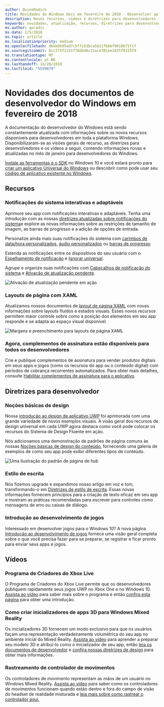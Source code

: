 ```yaml
---
author: QuinnRadich
title: Novidades do Windows Docs em fevereiro de 2018 - Desenvolver aplicativos UWP
description: Novos recursos, vídeos e diretrizes para desenvolvedores foram adicionados à documentação do desenvolvedor do Windows 10 referente a fevereiro de 2018.
keywords: novidades, atualização, recursos, diretrizes para desenvolvedores, Windows 10, fevereiro
ms.author: quradic
ms.date: 2/5/2018
ms.topic: article
ms.localizationpriority: medium
ms.openlocfilehash: d6eb9b95ad7c5f7c63bca5b11fbbbf9018b75fcf
ms.sourcegitcommit: 6cc275f2151f78db40c11ace381ee2d35f0155f9
ms.translationtype: MT
ms.contentlocale: pt-BR
ms.lasthandoff: 10/26/2018
ms.locfileid: "5559879"
---
```

# <a name="whats-new-in-the-windows-developer-docs-in-february-2018"></a>Novidades dos documentos de desenvolvedor do Windows em fevereiro de 2018

A documentação do desenvolvedor do Windows está sendo constantemente atualizada com informações sobre os novos recursos disponíveis para desenvolvedores em toda a plataforma Windows. Disponibilizaram-se as visões gerais de recurso, as diretrizes para desenvolvedores e os vídeos a seguir, contendo informações novas e atualizadas no mês de janeiro para desenvolvedores do Windows.

[Instale as ferramentas e o SDK](http://go.microsoft.com/fwlink/?LinkId=821431) no Windows 10 e você estará pronto para [criar um aplicativo Universal do Windows](../get-started/create-uwp-apps.md) ou descobrir como pode usar seu [código de aplicativo existente no Windows](../porting/index.md).


## <a name="features"></a>Recursos

### <a name="adaptive-and-interactive-toast-notifications"></a>Notificações do sistema interativas e adaptáveis

Aprimore seu app com notificações interativas e adaptáveis. Tenha uma introdução com as nossas [diretrizes atualizadas sobre notificações do sistema](../design/shell/tiles-and-notifications/adaptive-interactive-toasts.md)e explore as novas informações sobre as restrições de tamanho de imagem, as barras de progresso e a adição de opções de entrada.

Personalize ainda mais suas notificações do sistema com [carimbos de data/hora personalizados](../design/shell/tiles-and-notifications/custom-timestamps-on-toasts.md), [áudio personalizados](../design/shell/tiles-and-notifications/custom-audio-on-toasts.md) ou [barras de progresso](../design/shell/tiles-and-notifications/toast-progress-bar.md)

Estenda as notificações entre os dispositivos do seu usuário com o [Espelhamento de notificação](../design/shell/tiles-and-notifications/notification-mirroring.md) e [Ignorar universal](../design/shell/tiles-and-notifications/universal-dismiss.md).

Agrupe e organize suas notificações com [Cabeçalhos de notificação do sistema](../design/shell/tiles-and-notifications/toast-headers.md) e [Ativação de atualização pendente](../design/shell/tiles-and-notifications/toast-pending-update.md).

![Ativação de atualização pendente em ação](../design/shell/tiles-and-notifications/images/toast-pendingupdate.gif)

### <a name="page-layouts-with-xaml"></a>Layouts de página com XAML

Atualizamos nossos documentos de [layout de página XAML](../design/layout/layouts-with-xaml.md) com novas informações sobre layouts fluidos e estados visuais. Esses novos recursos permitem maior controle sobre como a posição dos elementos em seu app responde e se adapta ao espaço visual disponível.

![Margens e preenchimento para layouts de página XAML](../design/layout/images/xaml-layout-margins-padding.png)

### <a name="subscription-add-ons-are-now-available-to-all-developers"></a>Agora, complementos de assinatura estão disponíveis para todos os desenvolvedores

Crie e publique complementos de assinatura para vender produtos digitais em seus apps e jogos (como os recursos do app ou o conteúdo digital) com períodos de cobrança recorrentes automatizados. Para obter mais detalhes, consulte [Habilitar complementos de assinatura para o aplicativo](../monetize/enable-subscription-add-ons-for-your-app.md).

## <a name="developer-guidance"></a>Diretrizes para desenvolvedor

### <a name="design-basics"></a>Noções básicas de design

Nossa [introdução ao design de aplicativo UWP](../design/basics/design-and-ui-intro.md) foi aprimorada com uma grande variedade de novos exemplos visuais. A visão geral dos recursos de design universal em cada UWP agora destaca como você pode colocar os recursos do Sistema de Design Fluente em ação.

Nós adicionamos uma demonstração de padrões de página comuns às nossas [Noções básicas de design do conteúdo](../design/basics/content-basics.md), fornecendo uma galeria de exemplos de como seu app pode exibir diferentes tipos de conteúdo.

![Uma ilustração do padrão de página de hub](../design/basics/images/hub.png)

### <a name="writing-style"></a>Estilo de escrita

Nós fizemos upgrade e expandimos nosso artigo em voz e tom, transformando-o em [Diretrizes de estilo de escrita](../design/style/writing-style.md). Essas novas informações fornecem princípios para a criação de texto eficaz em seu app e mostram as práticas recomendadas para escrever para controles como mensagens de erro ou caixas de diálogo.

### <a name="getting-started-for-game-development"></a>Introdução ao desenvolvimento de jogos

Interessado em desenvolver jogos para o Windows 10? A nova página [Introdução ao desenvolvimento de jogos](../gaming/getting-started.md) fornece uma visão geral completa sobre o que você precisa fazer para se preparar, se registrar e ficar pronto para enviar seus apps e jogos.

## <a name="videos"></a>Vídeos

### <a name="xbox-live-creators-program"></a>Programa de Criadores do Xbox Live

O Programa de Criadores do Xbox Live permite que os desenvolvedores publiquem rapidamente seus jogos UWP no Xbox One e no Windows 10. [Assista ao vídeo](https://www.youtube.com/watch?v=zpFfHHBkVq4) para saber mais sobre o programa e então [confira esta página](https://www.xbox.com/developers/creators-program) para obter uma introdução.

### <a name="creating-3d-app-launchers-for-windows-mixed-reality"></a>Como criar inicializadores de apps 3D para Windows Mixed Reality

Os inicializadores 3D fornecem um modo exclusivo para que os usuários façam uma representação verdadeiramente volumétrica do seu app no ambiente inicial do Mixed Reality. [Assista ao vídeo](https://www.youtube.com/watch?v=TxIslHsEXno) para aprender a preparar seu modelo 3D e atribuí-lo como o inicializador de seu app, então [leia os documentos de desenvolvedor](https://developer.microsoft.com/windows/mixed-reality/implementing_3d_app_launchers) e [confira nossas diretrizes de design](https://developer.microsoft.com/windows/mixed-reality/3d_app_launcher_design_guidance) para obter mais informações.

### <a name="motion-controller-tracking"></a>Rastreamento de controlador de movimentos

Os controladores de movimento representam as mãos de um usuário no Windows Mixed Reality. [Assista ao vídeo](https://www.youtube.com/watch?v=rkDpRllbLII) para saber como os controladores de movimentos funcionam quando estão dentro e fora do campo de visão do headset de realidade misturada e [leia mais sobre como rastrear o controlador aqui.](https://developer.microsoft.com/windows/mixed-reality/motion_controllers#controller_tracking_state%E2%80%9D)